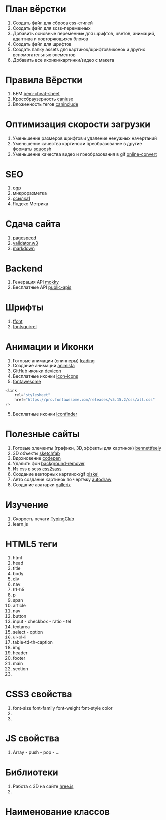 # План вёрстки
1. Создать файл для сброса css-стилей
2. Создать файл для scss-переменных
3. Добавить основные переменные для шрифтов, цветов, анимаций, адаптива и повторяющихся блоков
4. Создать файл для шрифтов
5. Создать папку assets для картинок/шрифтов/иконок и других вспомогательных элементов
6. Добавить все иконки/картинки/видео с макета

# Правила Вёрстки
1. БЕМ [bem-cheat-sheet](https://bem-cheat-sheet.9elements.com/#card+ii)
2. Кроссбраузерность [caniuse](https://caniuse.com/)
3. Вложенность тегов [caninclude](https://caninclude.glitch.me/)

# Оптимизация скорости загрузки
1. Уменьшение размеров шрифтов и удаление ненужных начертаний
2. Уменьшение качества картинок и преобразование в другие форматы [squoosh](https://squoosh.app/)
3. Уменьшение качества видео и преобразования в gif [online-convert](https://image.online-convert.com/ru/convert-to-gif)

# SEO
1. [ogp](https://ogp.me/)
2. микроразметка
3. [ссылка1](https://www.youtube.com/watch?v=JU79n3yU1aA&ab_channel=UlbiTV)
4. Яндекс Метрика

# Сдача сайта
1. [pagespeed](https://pagespeed.web.dev/)
2. [validator.w3](https://validator.w3.org/)
3. [markdown](https://github.com/sandino/Markdown-Cheatsheet/blob/master/README.md)

# Backend
1. Генерация API [mokky](https://mokky.dev/)
2. Бесплатные API [public-apis](https://github.com/public-apis/public-apis#animals)

# Шрифты
1. [ffont](https://ffont.ru/) 
1. [fontsquirrel](https://www.fontsquirrel.com/) 

# Анимации и Иконки
1. Готовые анимации (спиннеры) [loading](https://loading.io/) 
2. Создание анимаций [animista](https://animista.net/) 
2. GitHub иконки [devicon](https://github.com/devicons/devicon) 
3. Бесплатные иконки [icon-icons](https://icon-icons.com/ru/) 
4. [fontawesome](https://fontawesome.com/) 
```javascript 
<link
    rel="stylesheet"
    href="https://pro.fontawesome.com/releases/v5.15.2/css/all.css"
/>
```
5. Бесплатные иконки [iconfinder](https://www.iconfinder.com/) 

# Полезные сайты
1. Готовые элементы (графики, 3D, эффекты для картинок) [bennettfeely](https://bennettfeely.com/)
2. 3D объекты [sketchfab](https://sketchfab.com/)
3. Вдохновение [codepen](https://codepen.io/trending)
4. Удалить фон [background-remover](https://www.fotor.com/features/background-remover)
5. Из css в scss [css2sass](https://css2sass.herokuapp.com/)
6. Создание векторных картинок/gif [piskel](https://www.piskelapp.com/)
7. Авто создание картинок по чертежу [autodraw](https://www.autodraw.com/)
8. Создание аватарки [gallerix](https://kids.gallerix.ru/avatar/?make)

# Изучение
1. Скорость печати [TypingClub](https://www.typingclub.com/sportal/program-3.game)
2. learn.js

# HTML5 теги
1. html
2. head
3. title
4. body
5. div
6. nav
7. h1-h5
8. p
9. span
10. article
11. nav
12. button
13. input - checkbox - ratio - tel
14. textarea
15. select - option
16. ul-ol-li
17. table-td-th-caption
18. img
19. header
20. footer
21. main
22. section
23. 

# CSS3 свойства
1. font-size font-family font-weight font-style color 
2. 
3. 

# JS свойства
1. Array - push - pop - ...

# Библиотеки
1. Работа с 3D на сайте [hree.js](https://threejs.org/) 
2. 

# Наименование классов